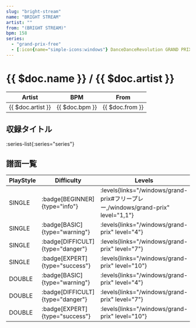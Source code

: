 ```yaml
---
slug: "bright-stream"
name: "BRIGHT STREAM"
artist: ""
from: "(BRIGHT STREAM)"
bpm: 158
series:
  - "grand-prix-free"
  - [:icon{name="simple-icons:windows"} DanceDanceRevolution GRAND PRIX](/windows/grand-prix)
---
```


# {{ $doc.name }} / {{ $doc.artist }}

|Artist|BPM|From|
|------|---|----|
|{{ $doc.artist }}|{{ $doc.bpm }}|{{ $doc.from }}|

## 収録タイトル

:series-list{:series="series"}

## 譜面一覧

|PlayStyle|Difficulty|Levels|Notes|Movie|
|---------|----------|------|-----|-----|
|SINGLE| :badge[BEGINNER]{type="info"}| :levels{links="/windows/grand-prix#フリープレー,/windows/grand-prix" level="1,1"}|65/0||
|SINGLE| :badge[BASIC]{type="warning"}| :levels{links="/windows/grand-prix" level="4"}|105/8||
|SINGLE| :badge[DIFFICULT]{type="danger"}| :levels{links="/windows/grand-prix" level="7"}|181/11||
|SINGLE| :badge[EXPERT]{type="success"}| :levels{links="/windows/grand-prix" level="10"}|253/14||
|DOUBLE| :badge[BASIC]{type="warning"}| :levels{links="/windows/grand-prix" level="4"}|107/8||
|DOUBLE| :badge[DIFFICULT]{type="danger"}| :levels{links="/windows/grand-prix" level="7"}|175/11||
|DOUBLE| :badge[EXPERT]{type="success"}| :levels{links="/windows/grand-prix" level="10"}|254/20||
